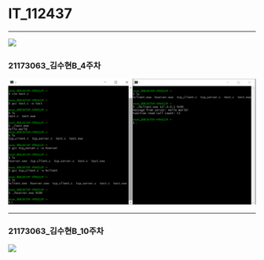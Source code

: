 # IT_112437
* * *
<img width="" height="" src="./png/빵.png"></img>
### 21173063_김수현B_4주차
<img width="" height="" src="./png/21173063_김수현B_4주차.PNG"></img>
* * *
### 21173063_김수현B_10주차
<img width="" height="" src="./png/21173063_김수현B_10주차.PNG"></img>
